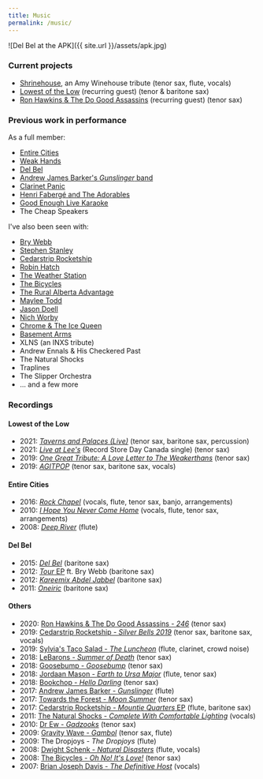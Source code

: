 ```yaml
---
title: Music
permalink: /music/
---
```


![Del Bel at the APK]({{ site.url }}/assets/apk.jpg)

### Current projects

- [Shrinehouse](https://www.facebook.com/shrinehouseband), an Amy Winehouse tribute (tenor sax, flute, vocals)
- [Lowest of the Low](http://lowestofthelow.com/) (recurring guest) (tenor & baritone sax)
- [Ron Hawkins & The Do Good Assassins](https://www.ronhawkins.com/music/type/do-good-assassins/) (recurring guest) (tenor sax)

### Previous work in performance

As a full member:

- [Entire Cities](http://entirecities.bandcamp.com)
- [Weak Hands](http://weakhandsband.com)
- [Del Bel](http://www.delbelmusic.com)
- [Andrew James Barker's _Gunslinger_ band](https://andrewbarker.bandcamp.com/album/gunslinger)
- [Clarinet Panic](https://www.facebook.com/Clarinet-Panic-Redux-195961967093990/)
- [Henri Fabergé and The Adorables](https://en.wikipedia.org/wiki/Henri_Faberg%C3%A9_and_the_Adorables)
- [Good Enough Live Karaoke](http://goodenoughlivekaraoke.com)
- The Cheap Speakers

I've also been seen with:

- [Bry Webb](http://brywebb.com)
- [Stephen Stanley](https://stephenstanleyband.bandcamp.com/)
- [Cedarstrip Rocketship](https://cedarstriprocketship.bandcamp.com/releases)
- [Robin Hatch](https://robinhatch.bandcamp.com/)
- [The Weather Station](http://theweatherstation.bandcamp.com)
- [The Bicycles](http://thebicycles.bandcamp.com)
- [The Rural Alberta Advantage](http://theraa.com)
- [Maylee Todd](http://www.mayleetodd.com)
- [Jason Doell](http://www.jasondoell.com)
- [Nich Worby](https://poorlittlemusic.bandcamp.com/album/nich-worby-lucy-plm152-c30)
- [Chrome & The Ice Queen](https://chromeandtheicequeen.bandcamp.com/)
- [Basement Arms](https://myspace.com/basementarms/music/songs)
- XLNS (an INXS tribute)
- Andrew Ennals & His Checkered Past
- The Natural Shocks
- Traplines
- The Slipper Orchestra
- ... and a few more

### Recordings

#### Lowest of the Low

- 2021: [_Taverns and Palaces (Live)_](https://lnk.to/TavernsAndPalaces) (tenor sax, baritone sax, percussion)
- 2021: [_Live at Lee's_](https://recordstoredaycanada.ca/blog/article.php?id=100) (Record Store Day Canada single) (tenor sax)
- 2019: [_One Great Tribute: A Love Letter to The Weakerthans_](https://theweakerthanstribute.bandcamp.com/track/pamphleteer) (tenor sax)
- 2019: [_AGITPOP_](http://lowestofthelow.com/) (tenor sax, baritone sax, vocals)

#### Entire Cities

- 2016: [_Rock Chapel_](https://entirecities.bandcamp.com/album/rock-chapel) (vocals, flute, tenor sax, banjo, arrangements)
- 2010: [_I Hope You Never Come Home_](https://entirecities.bandcamp.com/album/i-hope-you-never-come-home) (vocals, flute, tenor sax, arrangements)
- 2008: [_Deep River_](https://entirecities.bandcamp.com/album/deep-river) (flute)

#### Del Bel

- 2015: [_Del Bel_](https://delbel.bandcamp.com/album/del-bel) (baritone sax)
- 2012: [_Tour_ EP](https://delbel.bandcamp.com/album/del-bel-bry-webb-duet-ep-tour-single) ft. Bry Webb (baritone sax)
- 2012: [_Kareemix Abdel Jabbel_](https://delbel.bandcamp.com/album/kareemix-abdel-jabbel) (baritone sax)
- 2011: [_Oneiric_](https://delbel.bandcamp.com/album/oneiric) (baritone sax)

#### Others

- 2020: [Ron Hawkins & The Do Good Assassins - _246_](https://ronhawkinsandthedogoodassassins.bandcamp.com/album/246) (tenor sax)
- 2019: [Cedarstrip Rocketship - _Silver Bells 2019_](https://cedarstriprocketship.bandcamp.com/track/silver-bells-2019) (tenor sax, baritone sax, vocals)
- 2019: [Sylvia's Taco Salad - _The Luncheon_](https://bowchicawowow.bandcamp.com/releases) (flute, clarinet, crowd noise)
- 2018: [LeBarons - _Summer of Death_](https://lebarons.bandcamp.com/album/summer-of-death) (tenor sax)
- 2018: [Goosebump - _Goosebump_](https://goosebumppleasence.bandcamp.com/) (tenor sax)
- 2018: [Jordaan Mason - _Earth to Ursa Major_](https://jordaanmason.bandcamp.com/album/earth-to-ursa-major) (flute, tenor sax)
- 2018: [Bookchop - _Hello Darling_](https://bookchop.bandcamp.com/album/hello-darling) (tenor sax)
- 2017: [Andrew James Barker - _Gunslinger_](https://andrewbarker.bandcamp.com/album/gunslinger) (flute)
- 2017: [Towards the Forest - _Moon Summer_](https://towardstheforest.bandcamp.com/album/moon-summer) (tenor sax)
- 2017: [Cedarstrip Rocketship - _Mountie Quarters_ EP](https://cedarstriprocketship.bandcamp.com/releases) (flute, baritone sax)
- 2011: [The Natural Shocks - _Complete With Comfortable Lighting_](http://thenaturalshocks.bigcartel.com/) (vocals)
- 2010: [Dr Ew - _Gadzooks_](https://doctor-ew.bandcamp.com/) (tenor sax)
- 2009: [Gravity Wave - _Gambol_](https://gravity-wave.bandcamp.com/album/gambol) (tenor sax, flute)
- 2009: The Dropjoys - _The Dropjoys_ (flute)
- 2008: [Dwight Schenk - _Natural Disasters_](https://www.youtube.com/playlist?list=PLpMW5dPK8c5JqHsxJhwAazL-156qhPa78) (flute, vocals)
- 2008: [The Bicycles - _Oh No! It's Love!_](https://thebicycles.bandcamp.com/album/oh-no-its-love) (tenor sax)
- 2007: [Brian Joseph Davis - _The Definitive Host_](http://freemusicarchive.org/music/Brian_Joseph_Davis/The_Definitive_Host) (vocals)
